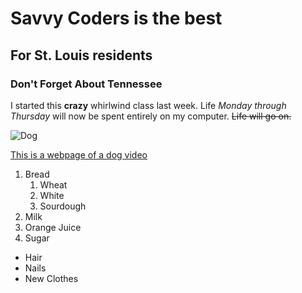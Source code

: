 # Savvy Coders is the best
## For St. Louis residents
### Don't Forget About Tennessee

I started this **crazy** whirlwind class last week. Life _Monday through Thursday_ will now be spent entirely on my computer.
~~Life will go on.~~

![Dog](http://3.bp.blogspot.com/-IjgnlBnG73Y/Tn3Wl-K9U6I/AAAAAAAAAOg/-OYrd0tyyRw/s400/Animals_Dogs__001966_1.jpg)

[This is a webpage of a dog video](https://www.youtube.com/watch?v=Mmke73EQZ08)

1. Bread
    1. Wheat
    2. White
    3. Sourdough
2. Milk
3. Orange Juice
4. Sugar

- Hair
- Nails
- New Clothes
